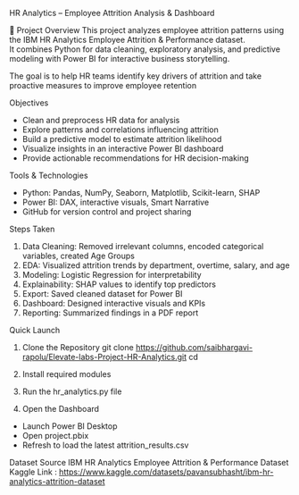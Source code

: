 HR Analytics – Employee Attrition Analysis & Dashboard

📌 Project Overview
This project analyzes employee attrition patterns using the IBM HR Analytics Employee Attrition & Performance dataset.  
It combines Python for data cleaning, exploratory analysis, and predictive modeling with Power BI for interactive business storytelling.

The goal is to help HR teams identify key drivers of attrition and take proactive measures to improve employee retention

Objectives
- Clean and preprocess HR data for analysis
- Explore patterns and correlations influencing attrition
- Build a predictive model to estimate attrition likelihood
- Visualize insights in an interactive Power BI dashboard
- Provide actionable recommendations for HR decision-making

Tools & Technologies
- Python: Pandas, NumPy, Seaborn, Matplotlib, Scikit-learn, SHAP
- Power BI: DAX, interactive visuals, Smart Narrative
- GitHub for version control and project sharing

Steps Taken
1. Data Cleaning: Removed irrelevant columns, encoded categorical variables, created Age Groups
2. EDA: Visualized attrition trends by department, overtime, salary, and age
3. Modeling: Logistic Regression for interpretability
4. Explainability: SHAP values to identify top predictors
5. Export: Saved cleaned dataset for Power BI
6. Dashboard: Designed interactive visuals and KPIs
7. Reporting: Summarized findings in a PDF report

Quick Launch

1. Clone the Repository
git clone https://github.com/saibhargavi-rapolu/Elevate-labs-Project-HR-Analytics.git
cd <foldername>

2. Install required modules 

3. Run the hr_analytics.py file

4. Open the Dashboard
- Launch Power BI Desktop
- Open project.pbix
- Refresh to load the latest attrition_results.csv


 Dataset Source
IBM HR Analytics Employee Attrition & Performance Dataset  
Kaggle Link : https://www.kaggle.com/datasets/pavansubhasht/ibm-hr-analytics-attrition-dataset
